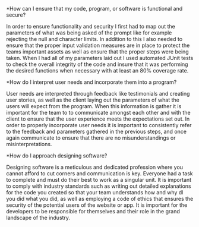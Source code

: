 *How can I ensure that my code, program, or software is functional and secure?

In order to ensure functionality and security I first had to map out the parameters of what was being asked of the prompt like for example rejecting the null and character limits. In addition to this I also needed to ensure that the proper input validation measures are in place to protect the teams important assets as well as ensure that the proper steps were being taken. When I had all of my parameters laid out I used automated JUnit tests to check the overall integrity of the code and insure that it was performing the desired functions when necessary with at least an 80% coverage rate.

*How do I interpret user needs and incorporate them into a program?

User needs are interpreted through feedback like testimonials and creating user stories, as well as the client laying out the parameters of what the users will expect from the program. When this information is gather it is important for the team to to communicate amongst each other and with the client to ensure that the user experience meets the expectations set out. In order to properly incorporate user needs it is important to consistently refer to the feedback and parameters gathered in the previous steps, and once again communicate to ensure that there are no misunderstandings or misinterpretations.

*How do I approach designing software?

Designing software is a meticulous and dedicated profession where you cannot afford to cut corners and communication is key. Everyone had a task to complete and must do their best to work as a singular unit. It is important to comply with industry standards such as writing out detailed explanations for the code you created so that your team understands how and why dl you did what you did, as well as employing a code of ethics that ensures the security of the potential users of the website or app. It is important for the developers to be responsible for themselves and their role in the grand landscape of the industry.
